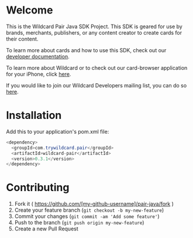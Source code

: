 # Welcome

This is the Wildcard Pair Java SDK Project.  This SDK is geared for use by brands, merchants, publishers, or any content creator to create cards for their content.

To learn more about cards and how to use this SDK, check out our [developer documentation](http://trywildcard.com/docs).

To learn more about Wildcard or to check out our card-browser application for your iPhone, click [here](http://trywildcard.com).

If you would like to join our Wildcard Developers mailing list, you can do so [here](https://groups.google.com/forum/#!forum/wildcard-dev).

# Installation

Add this to your application's pom.xml file:

```java
<dependency>
  <groupId>com.trywildcard.pair</groupId>
  <artifactId>wildcard-pair</artifactId>
  <version>0.3.1</version>
</dependency>
```

# Contributing  

1. Fork it ( https://github.com/[my-github-username]/pair-java/fork )
2. Create your feature branch (`git checkout -b my-new-feature`)
3. Commit your changes (`git commit -am 'Add some feature'`)
4. Push to the branch (`git push origin my-new-feature`)
5. Create a new Pull Request

